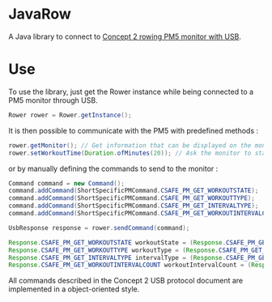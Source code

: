 # JavaRow
A Java library to connect to [Concept 2 rowing PM5 monitor with USB](https://www.concept2.com/indoor-rowers). 

# Use
To use the library, just get the Rower instance while being connected to a PM5 monitor through USB.
```java
Rower rower = Rower.getInstance();
```
It is then possible to communicate with the PM5 with predefined methods :
```java
rower.getMonitor(); // Get information that can be displayed on the monitor
rower.setWorkoutTime(Duration.ofMinutes(20)); // Ask the monitor to start a workout of 20 minutes
```
or by manually defining the commands to send to the monitor :
```java
Command command = new Command();
command.addCommand(ShortSpecificPMCommand.CSAFE_PM_GET_WORKOUTSTATE);
command.addCommand(ShortSpecificPMCommand.CSAFE_PM_GET_WORKOUTTYPE);
command.addCommand(ShortSpecificPMCommand.CSAFE_PM_GET_INTERVALTYPE);
command.addCommand(ShortSpecificPMCommand.CSAFE_PM_GET_WORKOUTINTERVALCOUNT);

UsbResponse response = rower.sendCommand(command);

Response.CSAFE_PM_GET_WORKOUTSTATE workoutState = (Response.CSAFE_PM_GET_WORKOUTSTATE) response.specificPMResponses.get(Response.SPECIFIC_PM_CODE.CSAFE_PM_GET_WORKOUTSTATE);
Response.CSAFE_PM_GET_WORKOUTTYPE workoutType = (Response.CSAFE_PM_GET_WORKOUTTYPE) response.specificPMResponses.get(Response.SPECIFIC_PM_CODE.CSAFE_PM_GET_WORKOUTTYPE);
Response.CSAFE_PM_GET_INTERVALTYPE intervalType = (Response.CSAFE_PM_GET_INTERVALTYPE) response.specificPMResponses.get(Response.SPECIFIC_PM_CODE.CSAFE_PM_GET_INTERVALTYPE);
Response.CSAFE_PM_GET_WORKOUTINTERVALCOUNT workoutIntervalCount = (Response.CSAFE_PM_GET_WORKOUTINTERVALCOUNT) response.specificPMResponses.get(Response.SPECIFIC_PM_CODE.CSAFE_PM_GET_WORKOUTINTERVALCOUNT);
```
All commands described in the Concept 2 USB protocol document are implemented in a object-oriented style.
